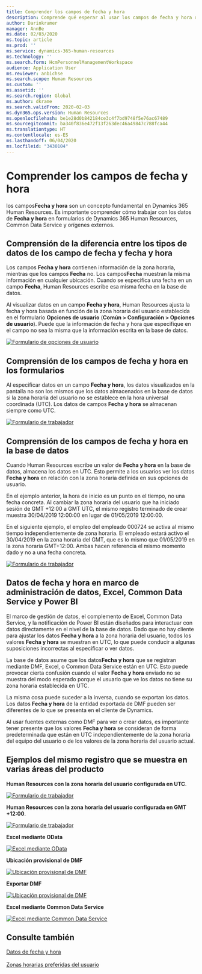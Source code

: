 ```yaml
---
title: Comprender los campos de fecha y hora
description: Comprende qué esperar al usar los campos de fecha y hora de Microsoft Dynamics 365 Human Resources. Gana claridad en qué esperar al interactuar con datos de fecha y hora en un formulario en Human Resources, un origen externo o Common Data Service.
author: Darinkramer
manager: AnnBe
ms.date: 02/03/2020
ms.topic: article
ms.prod: ''
ms.service: dynamics-365-human-resources
ms.technology: ''
ms.search.form: HcmPersonnelManagementWorkspace
audience: Application User
ms.reviewer: anbichse
ms.search.scope: Human Resources
ms.custom: ''
ms.assetid: ''
ms.search.region: Global
ms.author: dkrame
ms.search.validFrom: 2020-02-03
ms.dyn365.ops.version: Human Resources
ms.openlocfilehash: be1e28d0b842184ce3c4f7bd9748f5e76ac67489
ms.sourcegitcommit: ba340f836e472f13f263dec46a49847c788fca44
ms.translationtype: HT
ms.contentlocale: es-ES
ms.lasthandoff: 06/04/2020
ms.locfileid: "3430104"
---
```

# <a name="understand-date-and-time-fields"></a>Comprender los campos de fecha y hora

los campos**Fecha y hora** son un concepto fundamental en Dynamics 365 Human Resources. Es importante comprender cómo trabajar con los datos de **Fecha y hora** en formularios de Dynamics 365 Human Resources, Common Data Service y orígenes externos.

## <a name="understanding-the-difference-between-date-and-date-and-time-field-data-types"></a>Comprensión de la diferencia entre los tipos de datos de los campo de fecha y fecha y hora

Los campos **Fecha y hora** contienen información de la zona horaria, mientras que los campos **Fecha** no. Los campos**Fecha** muestran la misma información en cualquier ubicación. Cuando se especifica una fecha en un campo **Fecha**, Human Resources escribe esa misma fecha en la base de datos.

Al visualizar datos en un campo **Fecha y hora**, Human Resources ajusta la fecha y hora basada en función de la zona horaria del usuario establecida en el formulario **Opciones de usuario** (**Común > Configuración > Opciones de usuario**). Puede que la información de fecha y hora que especifique en el campo no sea la misma que la información escrita en la base de datos.

[![Formulario de opciones de usuario](./media/useroptionsform.png)](./media/useroptionsform.png)

## <a name="understanding-date-and-time-fields-in-forms"></a>Comprensión de los campos de fecha y hora en los formularios 

Al especificar datos en un campo **Fecha y hora**, los datos visualizados en la pantalla no son los mismos que los datos almacenados en la base de datos si la zona horaria del usuario no se establece en la hora universal coordinada (UTC). Los datos de campos **Fecha y hora** se almacenan siempre como UTC.

[![Formulario de trabajador](./media/worker-form.png)](./media/worker-form.png)

## <a name="understand-date-and-time-fields-in-the-database"></a>Comprensión de los campos de fecha y hora en la base de datos 

Cuando Human Resources escribe un valor de **Fecha y hora** en la base de datos, almacena los datos en UTC. Esto permite a los usuarios ver los datos **Fecha y hora** en relación con la zona horaria definida en sus opciones de usuario.
 
En el ejemplo anterior, la hora de inicio es un punto en el tiempo, no una fecha concreta. Al cambiar la zona horaria del usuario que ha iniciado sesión de GMT +12:00 a GMT UTC, el mismo registro terminado de crear muestra 30/04/2019 12:00:00 en lugar de 01/05/2019 12:00:00.
  
En el siguiente ejemplo, el empleo del empleado 000724 se activa al mismo tiempo independientemente de zona horaria. El empleado estará activo el 30/04/2019 en la zona horaria del GMT, que es lo mismo que 01/05/2019 en la zona horaria GMT+12:00. Ambas hacen referencia el mismo momento dado y no a una fecha concreta. 

[![Formulario de trabajador](./media/worker-form2.png)](./media/worker-form2.png)

## <a name="date-and-time-data-in-data-management-framework-excel-common-data-service-and-power-bi"></a>Datos de fecha y hora en marco de administración de datos, Excel, Common Data Service y Power BI 

El marco de gestión de datos, el complemento de Excel, Common Data Service, y la notificación de Power BI están diseñados para interactuar con datos directamente en el nivel de la base de datos. Dado que no hay cliente para ajustar los datos **Fecha y hora** a la zona horaria del usuario, todos los valores **Fecha y hora** se muestran en UTC, lo que puede conducir a algunas suposiciones incorrectas al especificar o ver datos.  
 
La base de datos asume que los datos**Fecha y hora** que se registran mediante DMF, Excel, o Common Data Service están en UTC. Esto puede provocar cierta confusión cuando el valor **Fecha y hora** enviado no se muestra del modo esperado porque el usuario que ve los datos no tiene su zona horaria establecida en UTC. 
 
La misma cosa puede suceder a la inversa, cuando se exportan los datos. Los datos **Fecha y hora** de la entidad exportada de DMF pueden ser diferentes de lo que se presenta en el cliente de Dynamics. 
 
Al usar fuentes externas como DMF para ver o crear datos, es importante tener presente que los valores **Fecha y hora** se consideran de forma predeterminada que están en UTC independientemente de la zona horaria del equipo del usuario o de los valores de la zona horaria del usuario actual. 

## <a name="examples-of-the-same-record-being-displayed-in-different-product-areas"></a>Ejemplos del mismo registro que se muestra en varias áreas del producto 

**Human Resources con la zona horaria del usuario configurada en UTC**.

[![Formulario de trabajador](./media/worker-form3.png)](./media/worker-form3.png)

**Human Resources con la zona horaria del usuario configurada en GMT +12:00**. 

[![Formulario de trabajador](./media/worker-form4.png)](./media/worker-form4.png)

**Excel mediante OData**

[![Excel mediante OData](./media/Excelviaodata.png)](./media/Excelviaodata.png)

**Ubicación provisional de DMF**

[![Ubicación provisional de DMF](./media/DMFStaging.png)](./media/DMFStaging.png)

**Exportar DMF**

[![Ubicación provisional de DMF](./media/DMFexport.png)](./media/DMFexport.png)

**Excel mediante Common Data Service**

[![Excel mediante Common Data Service](./media/ExcelCDS.png)](./media/ExcelCDS.png)

## <a name="see-also"></a>Consulte también

[Datos de fecha y hora](https://docs.microsoft.com/dynamics365/unified-operations/fin-and-ops/organization-administration/date-time-zones)<br></br>
[Zonas horarias preferidas del usuario](https://docs.microsoft.com/dynamics365/unified-operations/fin-and-ops/organization-administration/tasks/set-users-preferred-time-zone) 
